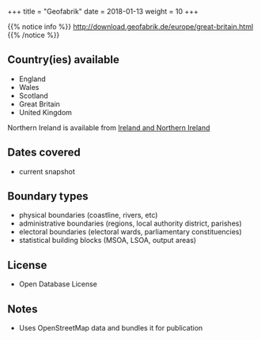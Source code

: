 +++
title = "Geofabrik"
date =  2018-01-13
weight = 10
+++

{{% notice info %}}
http://download.geofabrik.de/europe/great-britain.html
{{% /notice %}}

## Country(ies) available

- England
- Wales
- Scotland
- Great Britain
- United Kingdom

Northern Ireland is available from [Ireland and Northern Ireland](http://download.geofabrik.de/europe/ireland-and-northern-ireland.html)


## Dates covered

- current snapshot


## Boundary types

- physical boundaries (coastline, rivers, etc)
- administrative boundaries (regions, local authority district, parishes)
- electoral boundaries (electoral wards, parliamentary constituencies)
- statistical building blocks (MSOA, LSOA, output areas)


## License

- Open Database License


## Notes

- Uses OpenStreetMap data and bundles it for publication
